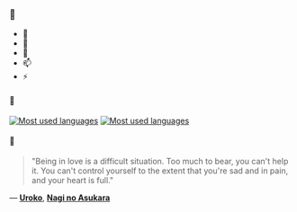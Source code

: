 ### 👋

- 🔭
- 🌱
- 💬
- 📫
- ⚡

#### 🧏

[![Most used languages](https://github-readme-stats-aynah.vercel.app/api/top-langs/?username=aynh&theme=solarized-dark&langs_count=6&layout=compact&hide_title=true)](https://github.com/anuraghazra/github-readme-stats#gh-dark-mode-only)
[![Most used languages](https://github-readme-stats-aynah.vercel.app/api/top-langs/?username=aynh&theme=solarized-light&langs_count=6&layout=compact&hide_title=true)](https://github.com/anuraghazra/github-readme-stats#gh-light-mode-only)

#### 💬

> "Being in love is a difficult situation. Too much to bear, you can't help it. You can't control yourself to the extent that you're sad and in pain, and your heart is full."

&mdash; [**Uroko**](https://myanimelist.net/character.php?q=Uroko&cat=character), [**Nagi no Asukara**](https://myanimelist.net/search/all?q=Nagi%20no%20Asukara&cat=all)
